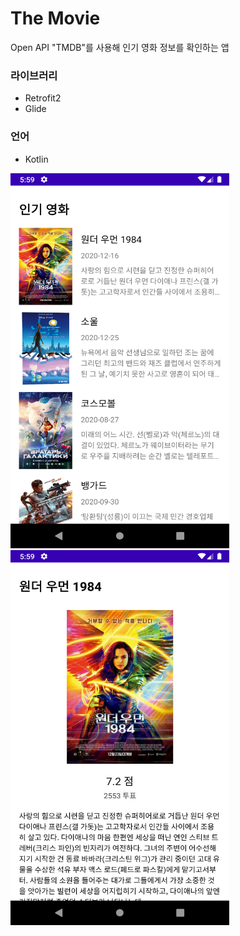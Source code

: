 # The Movie
Open API "TMDB"를 사용해 인기 영화 정보를 확인하는 앱

### 라이브러리
- Retrofit2
- Glide


### 언어
- Kotlin


<img src="./img/screen1.png"  width="350" height="600">
<img src="./img/screen2.png"  width="350" height="600">

